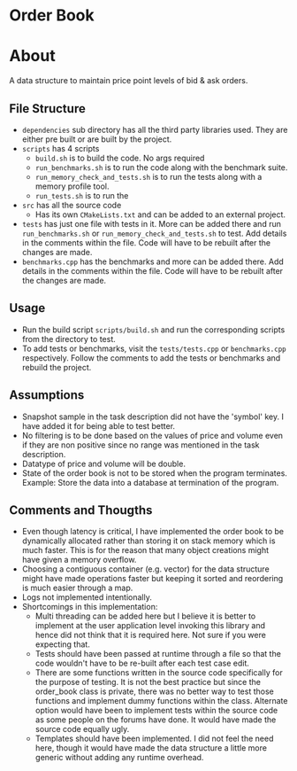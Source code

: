 # Order Book
# About
A data structure to maintain price point levels of bid & ask orders.

## File Structure
- `dependencies` sub directory has all the third party libraries used. They are either pre built or are built by the project.
- `scripts` has 4 scripts
  - `build.sh` is to build the code. No args required
  - `run_benchmarks.sh` is to run the code along with the benchmark suite.
  - `run_memory_check_and_tests.sh` is to run the tests along with a memory profile tool.
  - `run_tests.sh` is to run the 
- `src` has all the source code
  - Has its own `CMakeLists.txt` and can be added to an external project.
- `tests` has just one file with tests in it. More can be added there and run `run_benchmarks.sh` or `run_memory_check_and_tests.sh` to test. Add details in the comments within the file. Code will have to be rebuilt after the changes are made.
- `benchmarks.cpp` has the benchmarks and more can be added there. Add details in the comments within the file.  Code will have to be rebuilt after the changes are made.

## Usage
- Run the build script `scripts/build.sh` and run the corresponding scripts from the directory to test.
- To add tests or benchmarks, visit the `tests/tests.cpp` or `benchmarks.cpp` respectively. Follow the comments to add the tests or benchmarks and rebuild the project.

## Assumptions
- Snapshot sample in the task description did not have the 'symbol' key. I have added it for being able to test better.
- No filtering is to be done based on the values of price and volume even if they are non positive since no range was mentioned in the task description.
- Datatype of price and volume will be double.
- State of the order book is not to be stored when the program terminates. Example: Store the data into a database at termination of the program.

## Comments and Thougths
- Even though latency is critical, I have implemented the order book to be dynamically allocated rather than storing it on stack memory which is much faster. This is for the reason that many object creations might have given a memory overflow.
- Choosing a contiguous container (e.g. vector) for the data structure might have made operations faster but keeping it sorted and reordering is much easier through a map.
- Logs not implemented intentionally.
- Shortcomings in this implementation:
  - Multi threading can be added here but I believe it is better to implement at the user application level invoking this library and hence did not think that it is required here. Not sure if you were expecting that. 
  - Tests should have been passed at runtime through a file so that the code wouldn't have to be re-built after each test case edit.
  - There are some functions written in the source code specifically for the purpose of testing. It is not the best practice but since the order_book class is private, there was no better way to test those functions and implement dummy functions within the class.
  Alternate option would have been to implement tests within the source code as some people on the forums have done. It would have made the source code equally ugly.
  - Templates should have been implemented. I did not feel the need here, though it would have made the data structure a little more generic without adding any runtime overhead.
